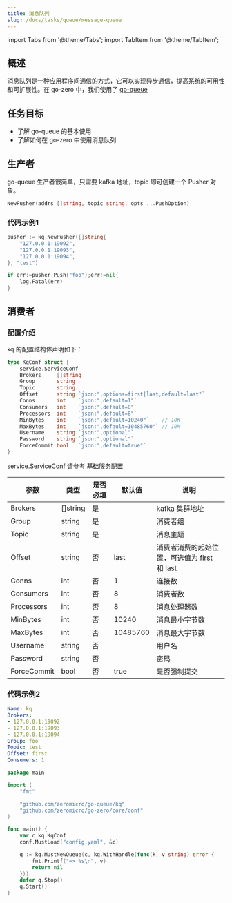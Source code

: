 ```yaml
---
title: 消息队列
slug: /docs/tasks/queue/message-queue
---
```


import Tabs from '@theme/Tabs';
import TabItem from '@theme/TabItem';

## 概述

消息队列是一种应用程序间通信的方式，它可以实现异步通信，提高系统的可用性和可扩展性。在 go-zero 中，我们使用了 <a href="https://github.com/zeromicro/go-queue" target="_blank">go-queue</a>

## 任务目标

- 了解 go-queue 的基本使用
- 了解如何在 go-zero 中使用消息队列

## 生产者

go-queue 生产者很简单，只需要 kafka 地址，topic 即可创建一个 Pusher 对象。

```go
NewPusher(addrs []string, topic string, opts ...PushOption)
```

### 代码示例1

```go
pusher := kq.NewPusher([]string{
    "127.0.0.1:19092",
    "127.0.0.1:19093",
    "127.0.0.1:19094",
}, "test")

if err:=pusher.Push("foo");err!=nil{
    log.Fatal(err)
}
```

## 消费者

### 配置介绍

kq 的配置结构体声明如下：

```go
type KqConf struct {
	service.ServiceConf
	Brokers     []string
	Group       string
	Topic       string
	Offset      string `json:",options=first|last,default=last"`
	Conns       int    `json:",default=1"`
	Consumers   int    `json:",default=8"`
	Processors  int    `json:",default=8"`
	MinBytes    int    `json:",default=10240"`    // 10K
	MaxBytes    int    `json:",default=10485760"` // 10M
	Username    string `json:",optional"`
	Password    string `json:",optional"`
	ForceCommit bool   `json:",default=true"`
}
```

service.ServiceConf 请参考 <a href="/docs/tutorials/go-zero/configuration/service" target="_blank">基础服务配置</a>

| <img width={100}/>参数 | <img width={100}/>类型 | <img width={100}/>是否必填 | <img width={100}/>默认值 | <img width={100}/>说明 |
| --- | --- | --- | --- | --- |
| Brokers | []string | 是 |  | kafka 集群地址 |
| Group | string | 是 |  | 消费者组 |
| Topic | string | 是 |  | 消息主题 |
| Offset | string | 否 | last | 消费者消费的起始位置，可选值为 first 和 last |
| Conns | int | 否 | 1 | 连接数 |
| Consumers | int | 否 | 8 | 消费者数 |
| Processors | int | 否 | 8 | 消息处理器数 |
| MinBytes | int | 否 | 10240 | 消息最小字节数 |
| MaxBytes | int | 否 | 10485760 | 消息最大字节数 |
| Username | string | 否 |  | 用户名 |
| Password | string | 否 |  | 密码 |
| ForceCommit | bool | 否 | true | 是否强制提交 |

### 代码示例2

<Tabs>

<TabItem value="config.yaml" label="config.yaml" default>

```yaml
Name: kq
Brokers:
- 127.0.0.1:19092
- 127.0.0.1:19093
- 127.0.0.1:19094
Group: foo
Topic: test
Offset: first
Consumers: 1

```

</TabItem>

<TabItem value="main.go" label="main.go" default>

```go
package main

import (
	"fmt"

	"github.com/zeromicro/go-queue/kq"
	"github.com/zeromicro/go-zero/core/conf"
)

func main() {
	var c kq.KqConf
	conf.MustLoad("config.yaml", &c)

	q := kq.MustNewQueue(c, kq.WithHandle(func(k, v string) error {
		fmt.Printf("=> %s\n", v)
		return nil
	}))
	defer q.Stop()
	q.Start()
}
```

</TabItem>
</Tabs>
